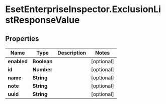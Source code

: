 # EsetEnterpriseInspector.ExclusionListResponseValue

## Properties

Name | Type | Description | Notes
------------ | ------------- | ------------- | -------------
**enabled** | **Boolean** |  | [optional] 
**id** | **Number** |  | [optional] 
**name** | **String** |  | [optional] 
**note** | **String** |  | [optional] 
**uuid** | **String** |  | [optional] 


